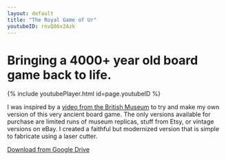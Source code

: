 ```yaml
---
layout: default
title: "The Royal Game of Ur"
youtubeID: rnvQ86x2Azk
---
```

# Bringing a 4000+ year old board game back to life.

{% include youtubePlayer.html id=page.youtubeID %}

I was inspired by a [video from the British Museum](https://www.youtube.com/watch?v=WZskjLq040I) to try and make my own version of this very ancient board game. The only versions available for purchase are limited runs of museum replicas, stuff from Etsy, or vintage versions on eBay. I created a faithful but modernized version that is simple to fabricate using a laser cutter.

[Download from Google Drive](https://drive.google.com/file/d/1DALAkklHfBRgVI1uFVxSN7chBXVhvJUI/view?usp=sharing)

